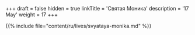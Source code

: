 +++
draft = false
hidden = true
linkTitle = 'Святая Моника'
description = '17 May'
weight = 17
+++

{{% include file="content/ru/lives/svyataya-monika.md" %}}
